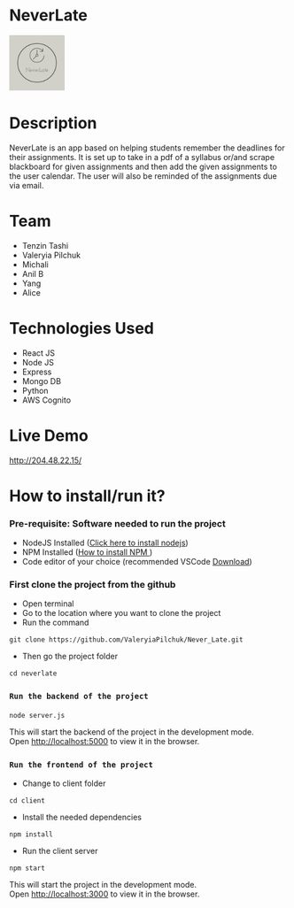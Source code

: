 # NeverLate

<img src="client/src/static/NeverLate-logos.jpeg" width="100" height="100">

# Description

NeverLate is an app based on helping students remember the deadlines for their assignments. It is set up to take in a pdf of a syllabus or/and scrape blackboard for given assignments and then add the given assignments to the user calendar. The user will also be reminded of the assignments due via email. 

# Team

- Tenzin Tashi
- Valeryia Pilchuk
- Michali
- Anil B
- Yang
- Alice

# Technologies Used

- React JS
- Node JS
- Express
- Mongo DB
- Python
- AWS Cognito

# Live Demo
<a href="http://204.48.22.15/">http://204.48.22.15/</a>

# How to install/run it?

### Pre-requisite: Software needed to run the project

- NodeJS Installed (<a href="https://nodejs.org/en/download/">Click here to install nodejs</a>)
- NPM Installed (<a href="https://docs.npmjs.com/downloading-and-installing-node-js-and-npm">How to install NPM </a>)
- Code editor of your choice (recommended VSCode <a href="https://code.visualstudio.com">Download</a>)

### First clone the project from the github

- Open terminal
- Go to the location where you want to clone the project
- Run the command

```
git clone https://github.com/ValeryiaPilchuk/Never_Late.git
```

- Then go the project folder

```
cd neverlate
```

### `Run the backend of the project`

```
node server.js
```

This will start the backend of the project in the development mode.<br>
Open [http://localhost:5000](http://localhost:5000) to view it in the browser.

### `Run the frontend of the project`

- Change to client folder

```
cd client
```

- Install the needed dependencies

```
npm install
```

- Run the client server

```
npm start
```

This will start the project in the development mode.<br>
Open [http://localhost:3000](http://localhost:3000) to view it in the browser.
